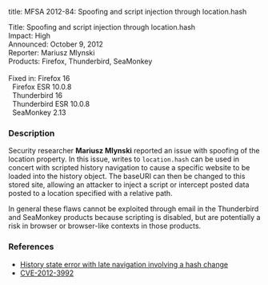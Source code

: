title: MFSA 2012-84: Spoofing and script injection through location.hash

<p>
<span class="label">Title:</span>      Spoofing and script injection through
location.hash<br/>
<span class="label">Impact:</span>     High<br/>
<span class="label">Announced:</span>  October 9, 2012<br/>
<span class="label">Reporter:</span>   Mariusz Mlynski<br/>
<span class="label">Products:</span>   Firefox, Thunderbird, SeaMonkey<br/>
<br/>
<span class="label">Fixed in:</span>   Firefox 16<br/>
<span class="label">&#160;</span>      Firefox ESR 10.0.8<br/>
<span class="label">&#160;</span>      Thunderbird 16<br/>
<span class="label">&#160;</span>      Thunderbird ESR 10.0.8<br/>
<span class="label">&#160;</span>      SeaMonkey 2.13<br/>
</p>


<h3>Description</h3>

<p>Security researcher <strong>Mariusz Mlynski</strong> reported an issue with
spoofing of the location property. In this issue, writes to
<code>location.hash</code> can be used in concert with scripted history
navigation to cause a specific website to be loaded into the history object. The
baseURI can then be changed to this stored site, allowing an attacker to inject
a script or intercept posted data posted to a location specified with a relative
path.
</p>

<p class="note">In general these flaws cannot be exploited through email in the
Thunderbird and SeaMonkey products because scripting is disabled, but are
potentially a risk in browser or browser-like contexts in those products.</p>


<h3>References</h3>

<ul>
  <li><a href="https://bugzilla.mozilla.org/show_bug.cgi?id=775009">
      History state error with late navigation involving a hash change</a></li>
  <li><a href="http://cve.mitre.org/cgi-bin/cvename.cgi?name=CVE-2012-3992" class="ex-ref">CVE-2012-3992</a></li>
</ul>



